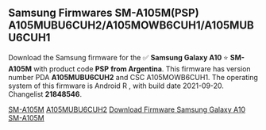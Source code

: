 <h2>Samsung Firmwares SM-A105M(PSP) A105MUBU6CUH2/A105MOWB6CUH1/A105MUBU6CUH1</h2>
Download the Samsung firmware for the ✅ <strong>Samsung Galaxy A10 </strong> ⭐ <strong>SM-A105M</strong> with product code <strong>PSP</strong> <strong> from Argentina</strong>. This firmware has version number PDA <strong>A105MUBU6CUH2</strong> and CSC A105MOWB6CUH1. The operating system of this firmware is Android R , with build date 2021-09-20. Changelist <strong>21848546</strong>.


[SM-A105M](https://samfirm.shop/samsung/model/SM-A105M)
[A105MUBU6CUH2](https://samfirm.shop/samsung/pda/A105MUBU6CUH2)
[Download Firmware Samsung Galaxy A10 SM-A105M](https://samfirm.shop/samsung/firmware/457559)
